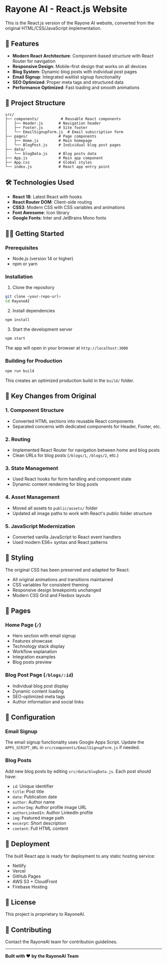# Rayone AI - React.js Website

This is the React.js version of the Rayone AI website, converted from the original HTML/CSS/JavaScript implementation.

## 🚀 Features

- **Modern React Architecture**: Component-based structure with React Router for navigation
- **Responsive Design**: Mobile-first design that works on all devices
- **Blog System**: Dynamic blog posts with individual post pages
- **Email Signup**: Integrated waitlist signup functionality
- **SEO Optimized**: Proper meta tags and structured data
- **Performance Optimized**: Fast loading and smooth animations

## 📁 Project Structure

```
src/
├── components/          # Reusable React components
│   ├── Header.js       # Navigation header
│   ├── Footer.js       # Site footer
│   └── EmailSignupForm.js  # Email subscription form
├── pages/              # Page components
│   ├── Home.js         # Main homepage
│   └── BlogPost.js     # Individual blog post pages
├── data/
│   └── blogData.js     # Blog posts data
├── App.js              # Main app component
├── App.css             # Global styles
└── index.js            # React app entry point
```

## 🛠️ Technologies Used

- **React 18**: Latest React with hooks
- **React Router DOM**: Client-side routing
- **CSS3**: Modern CSS with CSS variables and animations
- **Font Awesome**: Icon library
- **Google Fonts**: Inter and JetBrains Mono fonts

## 🏃‍♂️ Getting Started

### Prerequisites
- Node.js (version 14 or higher)
- npm or yarn

### Installation

1. Clone the repository
```bash
git clone <your-repo-url>
cd RayoneAI
```

2. Install dependencies
```bash
npm install
```

3. Start the development server
```bash
npm start
```

The app will open in your browser at `http://localhost:3000`

### Building for Production

```bash
npm run build
```

This creates an optimized production build in the `build/` folder.

## 📝 Key Changes from Original

### 1. **Component Structure**
- Converted HTML sections into reusable React components
- Separated concerns with dedicated components for Header, Footer, etc.

### 2. **Routing**
- Implemented React Router for navigation between home and blog posts
- Clean URLs for blog posts (`/blogs/1`, `/blogs/2`, etc.)

### 3. **State Management**
- Used React hooks for form handling and component state
- Dynamic content rendering for blog posts

### 4. **Asset Management**
- Moved all assets to `public/assets/` folder
- Updated all image paths to work with React's public folder structure

### 5. **JavaScript Modernization**
- Converted vanilla JavaScript to React event handlers
- Used modern ES6+ syntax and React patterns

## 🎨 Styling

The original CSS has been preserved and adapted for React:
- All original animations and transitions maintained
- CSS variables for consistent theming
- Responsive design breakpoints unchanged
- Modern CSS Grid and Flexbox layouts

## 📱 Pages

### Home Page (`/`)
- Hero section with email signup
- Features showcase
- Technology stack display
- Workflow explanation
- Integration examples
- Blog posts preview

### Blog Post Page (`/blogs/:id`)
- Individual blog post display
- Dynamic content loading
- SEO-optimized meta tags
- Author information and social links

## 🔧 Configuration

### Email Signup
The email signup functionality uses Google Apps Script. Update the `APPS_SCRIPT_URL` in `src/components/EmailSignupForm.js` if needed.

### Blog Posts
Add new blog posts by editing `src/data/blogData.js`. Each post should have:
- `id`: Unique identifier
- `title`: Post title
- `date`: Publication date
- `author`: Author name
- `authorImg`: Author profile image URL
- `authorLinkedIn`: Author LinkedIn profile
- `img`: Featured image path
- `excerpt`: Short description
- `content`: Full HTML content

## 🚀 Deployment

The built React app is ready for deployment to any static hosting service:
- Netlify
- Vercel
- GitHub Pages
- AWS S3 + CloudFront
- Firebase Hosting

## 📄 License

This project is proprietary to RayoneAI.

## 🤝 Contributing

Contact the RayoneAI team for contribution guidelines.

---

**Built with ❤️ by the RayoneAI Team**